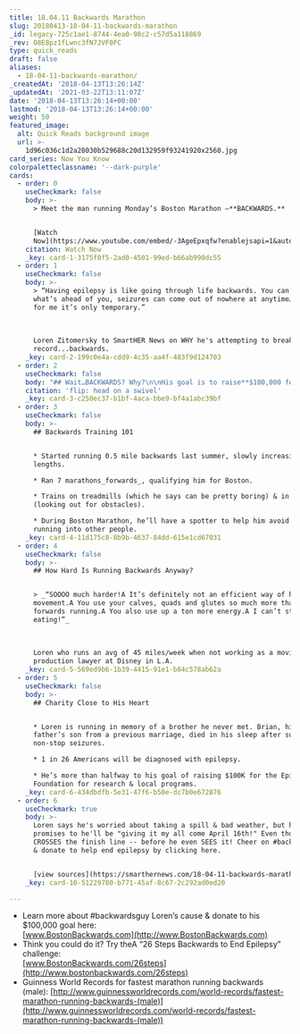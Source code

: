 ```yaml
---
title: 18.04.11 Backwards Marathon
slug: 20180413-18-04-11-backwards-marathon
_id: legacy-725c1ae1-8744-4ea0-98c2-c57d5a118869
_rev: O8E8pz1fLwnc3fN7JVF0FC
type: quick_reads
draft: false
aliases:
  - 18-04-11-backwards-marathon/
_createdAt: '2018-04-13T13:26:14Z'
_updatedAt: '2021-03-22T13:11:07Z'
date: '2018-04-13T13:26:14+00:00'
lastmod: '2018-04-13T13:26:14+00:00'
weight: 50
featured_image:
  alt: Quick Reads background image
  url: >-
    1d96c036c1d2a28030b529688c20d132959f93241920x2560.jpg
card_series: Now You Know
colorpaletteclassname: '--dark-purple'
cards:
  - order: 0
    useCheckmark: false
    body: >-
      > Meet the man running Monday’s Boston Marathon –**BACKWARDS.**


      [Watch
      Now](https://www.youtube.com/embed/-3AgeEpxqfw?enablejsapi=1&autoplay=1&rel=0)
    citation: Watch Now
    _key: card-1-3175f0f5-2ad0-4501-99ed-b66ab990dc55
  - order: 1
    useCheckmark: false
    body: >-
      > “Having epilepsy is like going through life backwards. You can’t see
      what’s ahead of you, seizures can come out of nowhere at anytime… Though
      for me it’s only temporary.”  
        
        
        
      Loren Zitomersky to SmartHER News on WHY he's attempting to break a world
      record...backwards.
    _key: card-2-199c0e4a-cdd9-4c35-aa4f-483f9d124703
  - order: 2
    useCheckmark: false
    body: "## Wait…BACKWARDS? Why?\n\nHis goal is to raise**$100,000 for the Epilepsy Foundation** a\x14 and break the**world record for the fastest marathon (26.2 miles) ever run backwardsA** in less than 3 hours, 43 mins & 39 seconds**.**\n\n(For those keeping tabs, that’d be about anA**8:30 min/mile** avg pace!)\n\nflip: head on a swivel"
    citation: 'flip: head on a swivel'
    _key: card-3-c250ec37-b1bf-4aca-bbe9-bf4a1abc39bf
  - order: 3
    useCheckmark: false
    body: >-
      ## Backwards Training 101


      * Started running 0.5 mile backwards last summer, slowly increasing run
      lengths.

      * Ran 7 marathons_forwards_, qualifying him for Boston.

      * Trains on treadmills (which he says can be pretty boring) & in parks
      (looking out for obstacles).

      * During Boston Marathon, he’ll have a spotter to help him avoid spills or
      running into other people.
    _key: card-4-11d175c8-8b9b-4637-84dd-615e1cd67031
  - order: 4
    useCheckmark: false
    body: >-
      ## How Hard Is Running Backwards Anyway?


      > _“SOOOO much harder!A It’s definitely not an efficient way of human
      movement.A You use your calves, quads and glutes so much more than
      forwards running.A You also use up a ton more energy.A I can’t stop
      eating!”_  
        
        
        
      Loren who runs an avg of 45 miles/week when not working as a movie
      production lawyer at Disney in L.A.
    _key: card-5-569ed9b6-1b39-4415-91e1-b84c578ab62a
  - order: 5
    useCheckmark: false
    body: >-
      ## Charity Close to His Heart


      * Loren is running in memory of a brother he never met. Brian, his
      father’s son from a previous marriage, died in his sleep after suffering
      non-stop seizures.

      * 1 in 26 Americans will be diagnosed with epilepsy.

      * He’s more than halfway to his goal of raising $100K for the Epilepsy
      Foundation for research & local programs.
    _key: card-6-434dbdfb-5e31-47f6-b50e-dc7b0e672876
  - order: 6
    useCheckmark: true
    body: >-
      Loren says he's worried about taking a spill & bad weather, but he
      promises to he'll be "giving it my all come April 16th!" Even though he
      CROSSES the finish line -- before he even SEES it! Cheer on #backwardsguy
      & donate to help end epilepsy by clicking here.


      [view sources](https://smarthernews.com/18-04-11-backwards-marathon/)
    _key: card-10-51229780-b771-45af-8c67-2c292ad0ed20

---
```

* Learn more about #backwardsguy Loren’s cause & donate to his $100,000 goal here:  
[www.BostonBackwards.com](http://www.BostonBackwards.com)
* Think you could do it? Try theA “26 Steps Backwards to End Epilepsy” challenge:  
[www.BostonBackwards.com/26steps](http://www.bostonbackwards.com/26steps)
* Guinness World Records for fastest marathon running backwards (male): [http://www.guinnessworldrecords.com/world-records/fastest-marathon-running-backwards-(male)](http://www.guinnessworldrecords.com/world-records/fastest-marathon-running-backwards-(male))